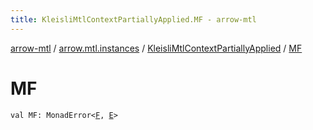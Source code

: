 ```yaml
---
title: KleisliMtlContextPartiallyApplied.MF - arrow-mtl
---
```


[arrow-mtl](../../index.html) / [arrow.mtl.instances](../index.html) / [KleisliMtlContextPartiallyApplied](index.html) / [MF](./-m-f.html)

# MF

`val MF: MonadError<`[`F`](index.html#F)`, `[`E`](index.html#E)`>`